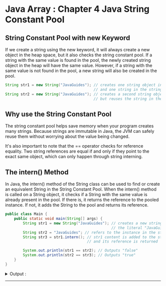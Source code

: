 # Java Array : Chapter 4 Java String Constant Pool

## String Constant Pool with new Keyword
If we create a string using the new keyword, it will always create a new object in the heap space, but it also checks the string constant pool. If a string with the same value is found in the pool, the newly created string object in the heap will have the same value. However, if a string with the same value is not found in the pool, a new string will also be created in the pool.
```java
String str1 = new String("JavaGuides"); // creates one string object in the heap,
                                        // and one string in the string constant pool
String str2 = new String("JavaGuides"); // creates a second string object in the heap,
                                        // but reuses the string in the constant pool
```

## Why use the String Constant Pool
The string constant pool helps save memory when your program creates many strings. Because strings are immutable in Java, the JVM can safely reuse them without worrying about the value being changed. 

It's also important to note that the == operator checks for reference equality. Two string references are equal if and only if they point to the exact same object, which can only happen through string interning.

## The intern() Method
In Java, the intern() method of the String class can be used to find or create an equivalent String in the String Constant Pool. When the intern() method is called on a String object, it checks if a String with the same value is already present in the pool. If there is, it returns the reference to the pooled instance. If not, it adds the String to the pool and returns its reference. 
```java
public class Main {
    public static void main(String[] args) {
        String str1 = new String("JavaGuides"); // creates a new string object in heap and 
                                                // the literal "JavaGuides" in the string constant pool
        String str2 = "JavaGuides"; // refers to the instance in the string constant pool
        String str3 = str1.intern(); // str1 content is added to the string constant pool 
                                     // and its reference is returned

        System.out.println(str1 == str2); // Outputs "false"
        System.out.println(str2 == str3); // Outputs "true"
    }
}
```
<details>
<summary>Output : </summary>

```shell
false
true
```

</details>

---